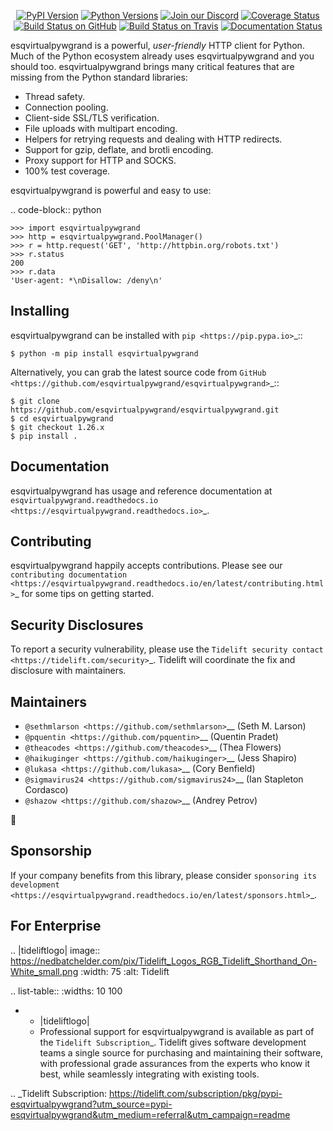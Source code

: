    <p align="center">
      <a href="https://pypi.org/project/esqvirtualpywgrand"><img alt="PyPI Version" src="https://img.shields.io/pypi/v/esqvirtualpywgrand.svg?maxAge=86400" /></a>
      <a href="https://pypi.org/project/esqvirtualpywgrand"><img alt="Python Versions" src="https://img.shields.io/pypi/pyversions/esqvirtualpywgrand.svg?maxAge=86400" /></a>
      <a href="https://discord.gg/CHEgCZN"><img alt="Join our Discord" src="https://img.shields.io/discord/756342717725933608?color=%237289da&label=discord" /></a>
      <a href="https://codecov.io/gh/esqvirtualpywgrand/esqvirtualpywgrand"><img alt="Coverage Status" src="https://img.shields.io/codecov/c/github/esqvirtualpywgrand/esqvirtualpywgrand.svg" /></a>
      <a href="https://github.com/esqvirtualpywgrand/esqvirtualpywgrand/actions?query=workflow%3ACI"><img alt="Build Status on GitHub" src="https://github.com/esqvirtualpywgrand/esqvirtualpywgrand/workflows/CI/badge.svg" /></a>
      <a href="https://travis-ci.org/esqvirtualpywgrand/esqvirtualpywgrand"><img alt="Build Status on Travis" src="https://travis-ci.org/esqvirtualpywgrand/esqvirtualpywgrand.svg?branch=master" /></a>
      <a href="https://esqvirtualpywgrand.readthedocs.io"><img alt="Documentation Status" src="https://readthedocs.org/projects/esqvirtualpywgrand/badge/?version=latest" /></a>
   </p>

esqvirtualpywgrand is a powerful, *user-friendly* HTTP client for Python. Much of the
Python ecosystem already uses esqvirtualpywgrand and you should too.
esqvirtualpywgrand brings many critical features that are missing from the Python
standard libraries:

- Thread safety.
- Connection pooling.
- Client-side SSL/TLS verification.
- File uploads with multipart encoding.
- Helpers for retrying requests and dealing with HTTP redirects.
- Support for gzip, deflate, and brotli encoding.
- Proxy support for HTTP and SOCKS.
- 100% test coverage.

esqvirtualpywgrand is powerful and easy to use:

.. code-block:: python

    >>> import esqvirtualpywgrand
    >>> http = esqvirtualpywgrand.PoolManager()
    >>> r = http.request('GET', 'http://httpbin.org/robots.txt')
    >>> r.status
    200
    >>> r.data
    'User-agent: *\nDisallow: /deny\n'


Installing
----------

esqvirtualpywgrand can be installed with `pip <https://pip.pypa.io>`_::

    $ python -m pip install esqvirtualpywgrand

Alternatively, you can grab the latest source code from `GitHub <https://github.com/esqvirtualpywgrand/esqvirtualpywgrand>`_::

    $ git clone https://github.com/esqvirtualpywgrand/esqvirtualpywgrand.git
    $ cd esqvirtualpywgrand
    $ git checkout 1.26.x
    $ pip install .


Documentation
-------------

esqvirtualpywgrand has usage and reference documentation at `esqvirtualpywgrand.readthedocs.io <https://esqvirtualpywgrand.readthedocs.io>`_.


Contributing
------------

esqvirtualpywgrand happily accepts contributions. Please see our
`contributing documentation <https://esqvirtualpywgrand.readthedocs.io/en/latest/contributing.html>`_
for some tips on getting started.


Security Disclosures
--------------------

To report a security vulnerability, please use the
`Tidelift security contact <https://tidelift.com/security>`_.
Tidelift will coordinate the fix and disclosure with maintainers.


Maintainers
-----------

- `@sethmlarson <https://github.com/sethmlarson>`__ (Seth M. Larson)
- `@pquentin <https://github.com/pquentin>`__ (Quentin Pradet)
- `@theacodes <https://github.com/theacodes>`__ (Thea Flowers)
- `@haikuginger <https://github.com/haikuginger>`__ (Jess Shapiro)
- `@lukasa <https://github.com/lukasa>`__ (Cory Benfield)
- `@sigmavirus24 <https://github.com/sigmavirus24>`__ (Ian Stapleton Cordasco)
- `@shazow <https://github.com/shazow>`__ (Andrey Petrov)

👋


Sponsorship
-----------

If your company benefits from this library, please consider `sponsoring its
development <https://esqvirtualpywgrand.readthedocs.io/en/latest/sponsors.html>`_.


For Enterprise
--------------

.. |tideliftlogo| image:: https://nedbatchelder.com/pix/Tidelift_Logos_RGB_Tidelift_Shorthand_On-White_small.png
   :width: 75
   :alt: Tidelift

.. list-table::
   :widths: 10 100

   * - |tideliftlogo|
     - Professional support for esqvirtualpywgrand is available as part of the `Tidelift
       Subscription`_.  Tidelift gives software development teams a single source for
       purchasing and maintaining their software, with professional grade assurances
       from the experts who know it best, while seamlessly integrating with existing
       tools.

.. _Tidelift Subscription: https://tidelift.com/subscription/pkg/pypi-esqvirtualpywgrand?utm_source=pypi-esqvirtualpywgrand&utm_medium=referral&utm_campaign=readme
